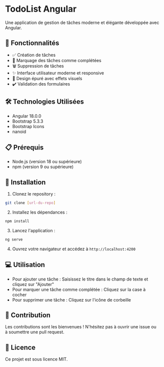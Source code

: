 # TodoList Angular

Une application de gestion de tâches moderne et élégante développée avec Angular.

## 🚀 Fonctionnalités

- ✅ Création de tâches
- 🔄 Marquage des tâches comme complétées
- 🗑️ Suppression de tâches
- ✨ Interface utilisateur moderne et responsive
- 🎨 Design épuré avec effets visuels
- ✔️ Validation des formulaires

## 🛠️ Technologies Utilisées

- Angular 18.0.0
- Bootstrap 5.3.3
- Bootstrap Icons
- nanoid

## 📋 Prérequis

- Node.js (version 18 ou supérieure)
- npm (version 9 ou supérieure)

## 🔧 Installation

1. Clonez le repository :
```bash
git clone [url-du-repo]
```

2. Installez les dépendances :
```bash
npm install
```

3. Lancez l'application :
```bash
ng serve
```

4. Ouvrez votre navigateur et accédez à `http://localhost:4200`

## 💻 Utilisation

- Pour ajouter une tâche : Saisissez le titre dans le champ de texte et cliquez sur "Ajouter"
- Pour marquer une tâche comme complétée : Cliquez sur la case à cocher
- Pour supprimer une tâche : Cliquez sur l'icône de corbeille

## 🤝 Contribution

Les contributions sont les bienvenues ! N'hésitez pas à ouvrir une issue ou à soumettre une pull request.

## 📝 Licence

Ce projet est sous licence MIT.
